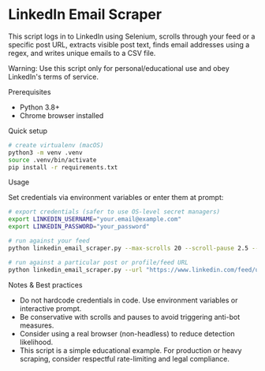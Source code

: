 # LinkedIn Email Scraper

This script logs in to LinkedIn using Selenium, scrolls through your feed or a specific post URL, extracts visible post text, finds email addresses using a regex, and writes unique emails to a CSV file.

Warning: Use this script only for personal/educational use and obey LinkedIn's terms of service.

Prerequisites
- Python 3.8+
- Chrome browser installed

Quick setup

```bash
# create virtualenv (macOS)
python3 -m venv .venv
source .venv/bin/activate
pip install -r requirements.txt
```

Usage

Set credentials via environment variables or enter them at prompt:

```bash
# export credentials (safer to use OS-level secret managers)
export LINKEDIN_USERNAME="your.email@example.com"
export LINKEDIN_PASSWORD="your_password"

# run against your feed
python linkedin_email_scraper.py --max-scrolls 20 --scroll-pause 2.5 --output emails.csv

# run against a particular post or profile/feed URL
python linkedin_email_scraper.py --url "https://www.linkedin.com/feed/update/urn:li:activity:..." --max-scrolls 5
```

Notes & Best practices
- Do not hardcode credentials in code. Use environment variables or interactive prompt.
- Be conservative with scrolls and pauses to avoid triggering anti-bot measures.
- Consider using a real browser (non-headless) to reduce detection likelihood.
- This script is a simple educational example. For production or heavy scraping, consider respectful rate-limiting and legal compliance.

